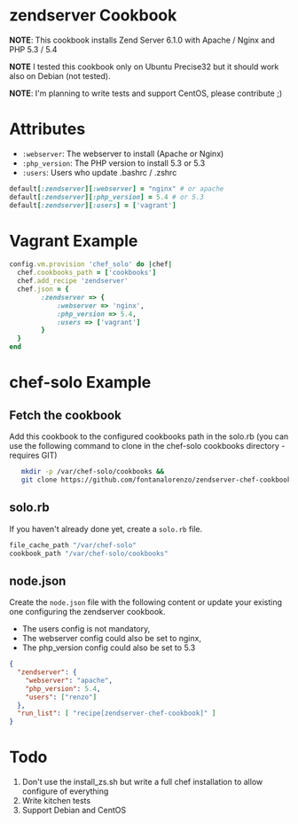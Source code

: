 zendserver Cookbook
===================
**NOTE**: This cookbook installs Zend Server 6.1.0 with Apache / Nginx and PHP 5.3 / 5.4

**NOTE** I tested this cookbook only on Ubuntu Precise32 but it should work also on Debian (not tested).

**NOTE**: I'm planning to write tests and support CentOS, please contribute ;)

Attributes
==========

 - `:webserver`: The webserver to install (Apache or Nginx)
 - `:php_version`: The PHP version to install 5.3 or 5.3
 - `:users`: Users who update .bashrc / .zshrc

```ruby
default[:zendserver][:webserver] = "nginx" # or apache
default[:zendserver][:php_version] = 5.4 # or 5.3
default[:zendserver][:users] = ['vagrant']
```

Vagrant Example
================

```ruby
config.vm.provision 'chef_solo' do |chef|
  chef.cookbooks_path = ['cookbooks']
  chef.add_recipe 'zendserver'
  chef.json = {
        :zendserver => {
            :webserver => 'nginx',
            :php_version => 5.4,
            :users => ['vagrant']
        }
  }
end
```

chef-solo Example
=================

Fetch the cookbook
------------------
Add this cookbook to the configured cookbooks path in the solo.rb
(you can use the following command to clone in the chef-solo cookbooks directory - requires GIT)

```bash
   mkdir -p /var/chef-solo/cookbooks &&
   git clone https://github.com/fontanalorenzo/zendserver-chef-cookbook /var/chef-solo/cookbooks/zendserver-chef-cookbook
```

solo.rb
-------
If you haven't already done yet, create a `solo.rb` file.
```ruby
file_cache_path "/var/chef-solo"
cookbook_path "/var/chef-solo/cookbooks"
```

node.json
---------
Create the `node.json` file with the following content or update your existing one
configuring the zendserver cookbook.
- The users config is not mandatory,
- The webserver config could also be set to nginx,
- The php_version config could also be set to 5.3

```json
{
  "zendserver": {
    "webserver": "apache",
    "php_version": 5.4,
    "users": ["renzo"]
  },
  "run_list": [ "recipe[zendserver-chef-cookbook]" ]
}
```

Todo
====
1. Don't use the install_zs.sh but write a full chef installation to allow configure of everything
2. Write kitchen tests
3. Support Debian and CentOS

